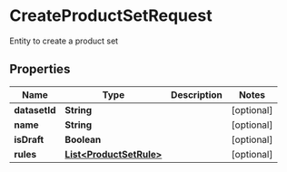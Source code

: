 

# CreateProductSetRequest

Entity to create a product set

## Properties

| Name | Type | Description | Notes |
|------------ | ------------- | ------------- | -------------|
|**datasetId** | **String** |  |  [optional] |
|**name** | **String** |  |  [optional] |
|**isDraft** | **Boolean** |  |  [optional] |
|**rules** | [**List&lt;ProductSetRule&gt;**](ProductSetRule.md) |  |  [optional] |



